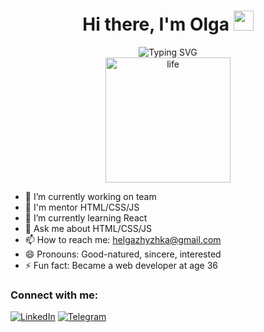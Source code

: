 <h1 align="center">Hi there, I'm Olga
<img src="https://github.com/blackcater/blackcater/raw/main/images/Hi.gif" height="32"/></h1>
<div align=center>
<img src="https://readme-typing-svg.herokuapp.com?font=Fira+Code&pause=1000&color=1C7C54&width=350&lines=Frontend+Developer+since+2015" alt="Typing SVG" />
  
</div>
<div align=center>
  <img src="https://media.giphy.com/media/1XCcD9VLQZ2Io/giphy.gif" alt="life" width="200">
</div>

- 🔭 I’m currently working on team
- 💫 I'm mentor HTML/CSS/JS
- 🌱 I’m currently learning React
- 💬 Ask me about HTML/CSS/JS
- 📫 How to reach me: <a href="mailto:helgazhyzhka@gmail.com">helgazhyzhka@gmail.com</a>
- 😄 Pronouns: Good-natured, sincere, interested
- ⚡ Fun fact: Became a web developer at age 36

### Connect with me:
<a href="https://www.linkedin.com/in/helgazhyzhka/" target="_blank">![LinkedIn](https://img.shields.io/badge/linkedin-%230077B5.svg?style=for-the-badge&logo=linkedin&logoColor=white)</a>
<a href="https://t.me/helgaj" target="_blaank">![Telegram](https://img.shields.io/badge/Telegram-2CA5E0?style=for-the-badge&logo=telegram&logoColor=white)</a>
<!-- HTML/CSS/PostCss/Sass/BEM/SMACSS/JS/ES6/Jquery/Webpack/Gulp/Vue/React/PHP/Laravel/Git -->

